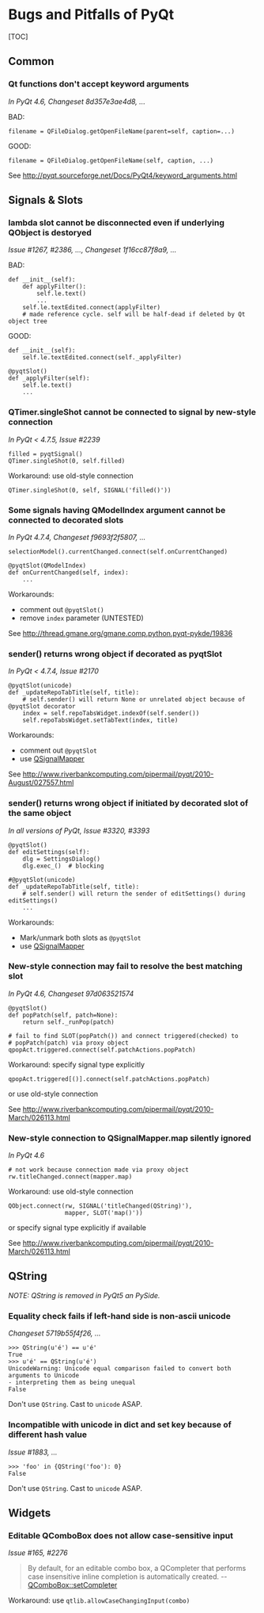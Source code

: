 # Bugs and Pitfalls of PyQt

[TOC]

## Common

### Qt functions don't accept keyword arguments

*In PyQt 4.6, Changeset 8d357e3ae4d8, ...*

BAD:
~~~~{.py}
filename = QFileDialog.getOpenFileName(parent=self, caption=...)
~~~~

GOOD:
~~~~{.py}
filename = QFileDialog.getOpenFileName(self, caption, ...)
~~~~

See http://pyqt.sourceforge.net/Docs/PyQt4/keyword_arguments.html


## Signals & Slots

### lambda slot cannot be disconnected even if underlying QObject is destoryed

*Issue #1267, #2386, ..., Changeset 1f16cc87f8a9, ...*

BAD:
~~~~{.py}
def __init__(self):
    def applyFilter():
        self.le.text()
        ...
    self.le.textEdited.connect(applyFilter)
    # made reference cycle. self will be half-dead if deleted by Qt object tree
~~~~

GOOD:
~~~~{.py}
def __init__(self):
    self.le.textEdited.connect(self._applyFilter)

@pyqtSlot()
def _applyFilter(self):
    self.le.text()
    ...
~~~~


### QTimer.singleShot cannot be connected to signal by new-style connection

*In PyQt < 4.7.5, Issue #2239*

~~~~{.py}
filled = pyqtSignal()
QTimer.singleShot(0, self.filled)
~~~~

Workaround: use old-style connection

~~~~{.py}
QTimer.singleShot(0, self, SIGNAL('filled()'))
~~~~

### Some signals having QModelIndex argument cannot be connected to decorated slots

*In PyQt 4.7.4, Changeset f9693f2f5807, ...*

~~~~{.py}
selectionModel().currentChanged.connect(self.onCurrentChanged)

@pyqtSlot(QModelIndex)
def onCurrentChanged(self, index):
    ...
~~~~

Workarounds:

* comment out `@pyqtSlot()`
* remove `index` parameter (UNTESTED)

See http://thread.gmane.org/gmane.comp.python.pyqt-pykde/19836

### sender() returns wrong object if decorated as pyqtSlot

*In PyQt < 4.7.4, Issue #2170*

~~~~{.py}
@pyqtSlot(unicode)
def _updateRepoTabTitle(self, title):
    # self.sender() will return None or unrelated object because of @pyqtSlot decorator
    index = self.repoTabsWidget.indexOf(self.sender())
    self.repoTabsWidget.setTabText(index, title)
~~~~

Workarounds:

* comment out `@pyqtSlot`
* use [QSignalMapper](http://qt-project.org/doc/qt-4.8/qsignalmapper.html)

See http://www.riverbankcomputing.com/pipermail/pyqt/2010-August/027557.html

### sender() returns wrong object if initiated by decorated slot of the same object

*In all versions of PyQt, Issue #3320, #3393*

~~~~{.py}
@pyqtSlot()
def editSettings(self):
    dlg = SettingsDialog()
    dlg.exec_()  # blocking

#@pyqtSlot(unicode)
def _updateRepoTabTitle(self, title):
    # self.sender() will return the sender of editSettings() during editSettings()
    ...
~~~~

Workarounds:

* Mark/unmark both slots as `@pyqtSlot`
* use [QSignalMapper](http://qt-project.org/doc/qt-4.8/qsignalmapper.html)

### New-style connection may fail to resolve the best matching slot

*In PyQt 4.6, Changeset 97d063521574*

~~~~{.py}
@pyqtSlot()
def popPatch(self, patch=None):
    return self._runPop(patch)

# fail to find SLOT(popPatch()) and connect triggered(checked) to
# popPatch(patch) via proxy object
qpopAct.triggered.connect(self.patchActions.popPatch)
~~~~

Workaround: specify signal type explicitly
~~~~{.py}
qpopAct.triggered[()].connect(self.patchActions.popPatch)
~~~~

or use old-style connection

See http://www.riverbankcomputing.com/pipermail/pyqt/2010-March/026113.html

### New-style connection to QSignalMapper.map silently ignored

*In PyQt 4.6*

~~~~{.py}
# not work because connection made via proxy object
rw.titleChanged.connect(mapper.map)
~~~~

Workaround: use old-style connection
~~~~{.py}
QObject.connect(rw, SIGNAL('titleChanged(QString)'),
                mapper, SLOT('map()'))
~~~~

or specify signal type explicitly if available

See http://www.riverbankcomputing.com/pipermail/pyqt/2010-March/026113.html


## QString

*NOTE: QString is removed in PyQt5 an PySide.*

### Equality check fails if left-hand side is non-ascii unicode

*Changeset 5719b55f4f26, ...*

~~~~{.py}
>>> QString(u'é') == u'é'
True
>>> u'é' == QString(u'é')
UnicodeWarning: Unicode equal comparison failed to convert both arguments to Unicode
- interpreting them as being unequal
False
~~~~

Don't use `QString`. Cast to `unicode` ASAP.

### Incompatible with unicode in dict and set key because of different hash value

*Issue #1883, ...*

~~~~{.py}
>>> 'foo' in {QString('foo'): 0}
False
~~~~

Don't use `QString`. Cast to `unicode` ASAP.


## Widgets

### Editable QComboBox does not allow case-sensitive input

*Issue #165, #2276*

> By default, for an editable combo box, a QCompleter that performs case
> insensitive inline completion is automatically created.
> -- [QComboBox::setCompleter](http://qt-project.org/doc/qt-4.8/qcombobox.html#setCompleter)

Workaround: use `qtlib.allowCaseChangingInput(combo)`